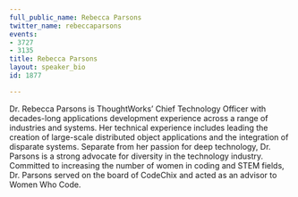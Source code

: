 ```yaml
---
full_public_name: Rebecca Parsons
twitter_name: rebeccaparsons
events:
- 3727
- 3135
title: Rebecca Parsons
layout: speaker_bio
id: 1877

---
```

Dr. Rebecca Parsons is ThoughtWorks’ Chief Technology Officer with decades-long applications development experience across a range of industries and systems. Her technical experience includes leading the creation of large-scale distributed object applications and the integration of disparate systems. Separate from her passion for deep technology, Dr. Parsons is a strong advocate for diversity in the technology industry. Committed to increasing the number of women in coding and STEM fields, Dr. Parsons served on the board of CodeChix and acted as an advisor to Women Who Code.